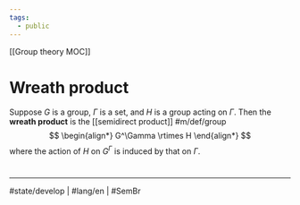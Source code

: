 ```yaml
---
tags:
  - public
---
```

[[Group theory MOC]]
# Wreath product

Suppose $G$ is a group, $\Gamma$ is a set, and $H$ is a group acting on $\Gamma$.
Then the **wreath product** is the [[semidirect product]] #m/def/group 
$$
\begin{align*}
G^\Gamma \rtimes  H
\end{align*}
$$
where the action of $H$ on $G^\Gamma$ is induced by that on $\Gamma$.


#
---
#state/develop | #lang/en | #SemBr
